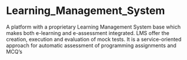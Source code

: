 # Learning_Management_System


A platform with a proprietary Learning Management System base which makes both e-learning and e-assessment integrated.  LMS offer the creation, execution and evaluation of mock tests. It is a service-oriented approach for automatic assessment of programming assignments and MCQ’s
